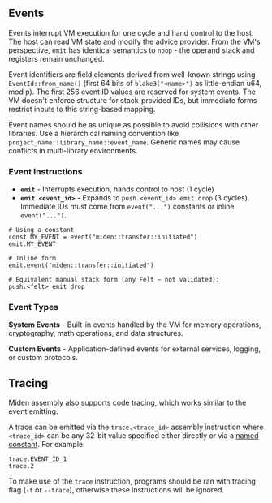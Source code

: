 ## Events

Events interrupt VM execution for one cycle and hand control to the host. The host can read VM state and modify the advice provider. From the VM's perspective, `emit` has identical semantics to `noop` - the operand stack and registers remain unchanged.

Event identifiers are field elements derived from well-known strings using `EventId::from_name()` (first 64 bits of `blake3("<name>")` as little-endian u64, mod p). The first 256 event ID values are reserved for system events. The VM doesn't enforce structure for stack-provided IDs, but immediate forms restrict inputs to this string-based mapping.

Event names should be as unique as possible to avoid collisions with other libraries. Use a hierarchical naming convention like `project_name::library_name::event_name`. Generic names may cause conflicts in multi-library environments.

### Event Instructions

- **`emit`** - Interrupts execution, hands control to host (1 cycle)
- **`emit.<event_id>`** - Expands to `push.<event_id> emit drop` (3 cycles). Immediate IDs must come from `event("...")` constants or inline `event("...")`.

```miden
# Using a constant
const MY_EVENT = event("miden::transfer::initiated")
emit.MY_EVENT

# Inline form
emit.event("miden::transfer::initiated")

# Equivalent manual stack form (any Felt – not validated):
push.<felt> emit drop
```

### Event Types

**System Events** - Built-in events handled by the VM for memory operations, cryptography, math operations, and data structures.

**Custom Events** - Application-defined events for external services, logging, or custom protocols.

## Tracing

Miden assembly also supports code tracing, which works similar to the event emitting.

A trace can be emitted via the `trace.<trace_id>` assembly instruction where `<trace_id>` can be any 32-bit value specified either directly or via a [named constant](./code_organization.md#constants). For example:

```
trace.EVENT_ID_1
trace.2
```

To make use of the `trace` instruction, programs should be ran with tracing flag (`-t` or `--trace`), otherwise these instructions will be ignored.
